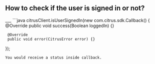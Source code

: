 <h2>How to check if the user is signed in or not?</h2>  
___
```java
citrusClient.isUserSignedIn(new com.citrus.sdk.Callback<Boolean>() {
     @Override
     public void success(Boolean loggedIn) {}

     @Override
     public void error(CitrusError error) {}
  });
```
You would receive a status inside callback.
